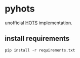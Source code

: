 # pyhots

unofficial [HOTS](https://www.neuromorphic-vision.com/public/publications/1/publication.pdf) implementation.

## install requirements

`pip install -r requirements.txt`
